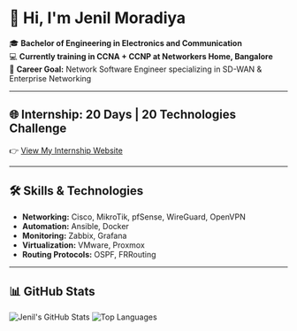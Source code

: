 # 👋 Hi, I'm Jenil Moradiya

🎓 **Bachelor of Engineering in Electronics and Communication**  
💻 **Currently training in CCNA + CCNP at Networkers Home, Bangalore**  
🚀 **Career Goal:** Network Software Engineer specializing in SD-WAN & Enterprise Networking  

---

## 🌐 Internship: 20 Days | 20 Technologies Challenge
👉 [View My Internship Website](https://jenilmoradiya50.github.io/nh-20tech-intro-page/)

---

## 🛠️ Skills & Technologies
- **Networking:** Cisco, MikroTik, pfSense, WireGuard, OpenVPN
- **Automation:** Ansible, Docker
- **Monitoring:** Zabbix, Grafana
- **Virtualization:** VMware, Proxmox
- **Routing Protocols:** OSPF, FRRouting

---

## 📊 GitHub Stats
![Jenil's GitHub Stats](https://github-readme-stats.vercel.app/api?username=jenilmoradiya50&show_icons=true&theme=tokyonight)
![Top Languages](https://github-readme-stats.vercel.app/api/top-langs/?username=jenilmoradiya50&layout=compact&theme=tokyonight)
